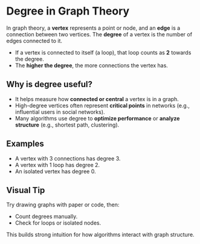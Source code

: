# Degree in Graph Theory

In graph theory, a **vertex** represents a point or node, and an **edge** is a connection between two vertices. The **degree** of a vertex is the number of edges connected to it.

- If a vertex is connected to itself (a loop), that loop counts as **2** towards the degree.
- The **higher the degree**, the more connections the vertex has.

## Why is degree useful?

- It helps measure how **connected or central** a vertex is in a graph.
- High-degree vertices often represent **critical points** in networks (e.g., influential users in social networks).
- Many algorithms use degree to **optimize performance** or **analyze structure** (e.g., shortest path, clustering).

## Examples

- A vertex with 3 connections has degree 3.
- A vertex with 1 loop has degree 2.
- An isolated vertex has degree 0.

## Visual Tip

Try drawing graphs with paper or code, then:

- Count degrees manually.
- Check for loops or isolated nodes.

This builds strong intuition for how algorithms interact with graph structure.
